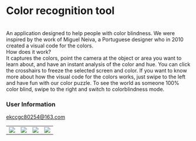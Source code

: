 # Color recognition tool

<table align="center" border="0">

<tr>
<td> <img src="https://staymoving.github.io/ColorTool/2.png"> </td>
<td> <img src="https://staymoving.github.io/ColorTool/3.png"> </td>
<td> <img src="https://staymoving.github.io/ColorTool/4.png"> </td>
<td> <img src="https://staymoving.github.io/ColorTool/5.png"> </td>
</tr>

<tr>

</tr>


<br>
An application designed to help people with color blindness. We were inspired by the work of Miguel Neiva, a Portuguese designer who in 2010 created a visual code for the colors.
<br>
How does it work?
<br>
It captures the colors, point the camera at the object or area you want to learn about, and have an instant analysis of the color and hue. You can click the crosshairs to freeze the selected screen and color. If you want to know more about how the visual code for the colors works, just swipe to the left and have fun with our color puzzle. To see the world as someone 100% color blind, swipe to the right and switch to colorblindness mode.
<br>



### User Information
ekccgc80254@163.com

